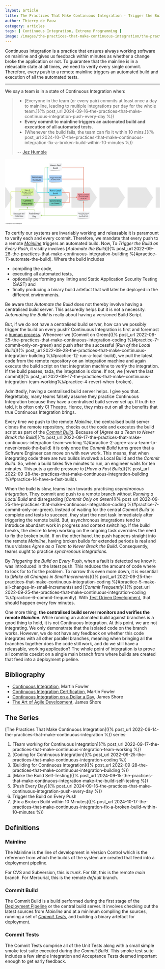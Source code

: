 ```yaml
---
layout: article
title: The Practices That Make Continuous Integration - Trigger the Build on Every Push
author: Thierry de Pauw
category: articles
tags: [ Continuous Integration, Extreme Programming ]
image: /images/the-practices-that-make-continuous-integration/the-practices-that-make-continuous-integration-trigger-the-build-on-every-push.jpg
---
```


Continuous Integration is a practice that ensures always working software on mainline and gives us feedback within minutes as whether a change broke the application or not. To guarantee that the mainline is in a releasable state at all times, we need to verify every single commit. Therefore, every push to a remote mainline triggers an automated build and execution of all the automated tests.

---

We say a team is in a state of Continuous Integration when:

>- [Everyone in the team (or every pair) commits at least once a day to mainline, leading to multiple integrations per day for the whole team.]({% post_url 2024-09-16-the-practices-that-make-continuous-integration-push-every-day %})
>- **Every commit to mainline triggers an automated build and execution of all automated tests.**
>- [Whenever the build fails, the team can fix it within 10 mins.]({% post_url 2024-10-17-the-practices-that-make-continuous-integration-fix-a-broken-build-within-10-minutes %})
>
>-- [Jez Humble](https://bsky.app/profile/jezhumble.net)

![Trigger the Build on Every Push](/images/the-practices-that-make-continuous-integration/the-practices-that-make-continuous-integration-trigger-the-build-on-every-push.jpg)

To certify our systems are invariably working and releasable it is paramount to verify each and every commit. Therefore, we mandate that every push to a remote [*Mainline*](#mainline) triggers an automated build. Now, To *Trigger the Build on Every Push*, it visibly involves [*Automate the Build*]({% post_url 2022-09-28-the-practices-that-make-continuous-integration-building %}#practice-11-automate-the-build). Where the build includes

- compiling the code,
- executing all automated tests,
- optionally performing any linting and Static Application Security Testing (SAST) and
- finally producing a binary build artefact that will later be deployed in the different environments.

Be aware that *Automate the Build* does not thereby involve having a centralised build server. This assuredly helps but it is not a necessity. *Automating the Build* is really about having a versioned Build Script.

But, if we do not have a centralised build server, how can we possibly trigger the build on every push? Continuous Integration is first and foremost a [human process](http://www.jamesshore.com/v2/blog/2006/continuous-integration-on-a-dollar-a-day). Whenever we [Commit on Green]({% post_url 2022-09-25-the-practices-that-make-continuous-integration-coding %}#practice-7-commit-only-on-green) and push after the successful [*Run of the Local Build*]({% post_url 2022-09-28-the-practices-that-make-continuous-integration-building %}#practice-12-run-a-local-build), we pull the latest code from the remote repository on an integration machine and again execute the build script on that integration machine to verify the integration. If the build passes, tada, the integration is done. If not, we [revert the last commit]({% post_url 2022-09-17-the-practices-that-make-continuous-integration-team-working%}#practice-4-revert-when-broken).

Admittedly, having a centralised build server helps. I give you that. Regrettably, many teams falsely assume they practice Continuous Integration because they have a centralised build server set up. If truth be told, it is often only [CI Theatre](https://www.thoughtworks.com/radar/techniques/ci-theatre). Hence, they miss out on all the benefits that true Continuous Integration brings.

Every time we push to the remote *Mainline*, the centralised build server clones the remote repository, checks out the code and executes the build script as part of the [*Commit Build*](#commit-build). Because of [*Agree as a Team to Never Break the Build*]({% post_url 2022-09-17-the-practices-that-make-continuous-integration-team-working %}#practice-2-agree-as-a-team-to-never-break-the-build) it is only once the *Commit Build* turns green that a Software Engineer can move on with new work. This means, that when integrating code there are two builds involved: a Local Build and the *Commit Build*. So, when a build takes five minutes to run, an engineer waits for ten minutes. This puts a gentle pressure to [*Have a Fast Build*]({% post_url 2022-09-28-the-practices-that-make-continuous-integration-building %}#practice-14-have-a-fast-build).

When the build is slow, teams lean towards practising *asynchronous integration*.  They commit and push to a remote branch without *Running a Local Build* and disregarding [*Commit Only on Green*]({% post_url 2022-09-25-the-practices-that-make-continuous-integration-coding %}#practice-7-commit-only-on-green). Instead of waiting for the central *Commit Build* to complete and tests to succeed, they start the next task immediately after triggering the remote build. But, asynchronous integrations tend to introduce abundant work in progress and context switching. If the build breaks, the desire to keep working on the ongoing task overrides the need to fix the broken build. If on the other hand, the push happens straight into the remote *Mainline*, having broken builds for extended periods is real and thus violates *Agree as a Team to Never Break the Build*. Consequently, teams ought to practice *synchronous integrations*.

By *Triggering the Build on Every Push*, when a fault is detected we know it was introduced in the latest push. This reduces the amount of code where to look for to fix the problem. To narrow this even more down, it is essential to [*Make all Changes in Small Increments*]({% post_url 2022-09-25-the-practices-that-make-continuous-integration-coding %}#practice-5-make-all-changes-in-small-increments) and [*Commit Frequently*]({% post_url 2022-09-25-the-practices-that-make-continuous-integration-coding %}#practice-6-commit-frequently). With [Test Driven Development](https://en.wikipedia.org/wiki/Test-driven_development), that should happen every few minutes.

One more thing, **the centralised build server monitors and verifies the remote *Mainline***. While running an automated build against branches is a good thing to hold, it is not Continuous Integration. At this point, we are not integrating. We only demonstrate that the isolated code on the branch works. However, we do not have any feedback on whether this code integrates with all other parallel branches, meaning when bringing all the branches together does the code still work, and do we still have a releasable, working application? The whole point of integration is to prove all commits coexist on a single main branch from where builds are created that feed into a deployment pipeline.

## Bibliography

- [Continuous Integration](https://martinfowler.com/articles/continuousIntegration.html), Martin Fowler
- [Continuous Integration Certification](https://martinfowler.com/bliki/ContinuousIntegrationCertification.html), Martin Fowler
- [Continuous Integration on a Dollar a Day](http://www.jamesshore.com/v2/blog/2006/continuous-integration-on-a-dollar-a-day), James Shore
- [The Art of Agile Development](https://www.goodreads.com/book/show/1654215.The_Art_of_Agile_Development), James Shore

## The Series

[The Practices That Make Continuous Integration]({% post_url 2022-06-14-the-practices-that-make-continuous-integration %}) series:

1. [Team working for Continuous Integration]({% post_url 2022-09-17-the-practices-that-make-continuous-integration-team-working %})
2. [Coding for Continuous Integration]({% post_url 2022-09-25-the-practices-that-make-continuous-integration-coding %})
3. [Building for Continuous Integration]({% post_url 2022-09-28-the-practices-that-make-continuous-integration-building %})
4. [Make the Build Self-Testing]({% post_url 2024-09-15-the-practices-that-make-continuous-integration-make-the-build-self-testing %})
5. [Push Every Day]({% post_url 2024-09-16-the-practices-that-make-continuous-integration-push-every-day %})
6. Trigger the Build on Every Push
7. [Fix a Broken Build within 10 Minutes]({% post_url 2024-10-17-the-practices-that-make-continuous-integration-fix-a-broken-build-within-10-minutes %})

## Definitions

### Mainline

The Mainline is the line of development in Version Control which is the reference from which the builds of the system are created that feed into a deployment pipeline.

For CVS and SubVersion, this is *trunk*. For Git, this is the remote *main* branch. For Mercurial, this is the remote *default* branch.

### Commit Build

The Commit Build is a build performed during the first stage of the [Deployment Pipeline](https://continuousdelivery.com/implementing/patterns/#the-deployment-pipeline) or the central build server. It involves checking out the latest sources from *Mainline* and at a minimum compiling the sources, running a set of [*Commit Tests*](#commit-tests), and building a binary artefact for deployment.

### Commit Tests

The Commit Tests comprise all of the Unit Tests along with a small simple smoke test suite executed during the *Commit Build*. This smoke test suite includes a few simple Integration and Acceptance Tests deemed important enough to get early feedback.
